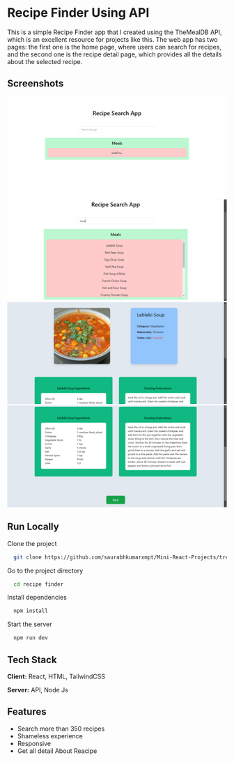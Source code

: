 
# Recipe Finder Using API

This is a simple Recipe Finder app that I created using the TheMealDB API, which is an excellent resource for projects like this. The web app has two pages: the first one is the home page, where users can search for recipes, and the second one is the recipe detail page, which provides all the details about the selected recipe. 

## Screenshots

![App Screenshot](https://github.com/saurabhkumarxmpt/Mini-React-Projects/blob/main/recipe-finder/public/showcase/Screenshot%20(87).png?raw=true)
![App Screenshot](https://github.com/saurabhkumarxmpt/Mini-React-Projects/blob/main/recipe-finder/public/showcase/Screenshot%20(88).png?raw=true)
![App Screenshot](https://github.com/saurabhkumarxmpt/Mini-React-Projects/blob/main/recipe-finder/public/showcase/Screenshot%20(89).png?raw=true)
![App Screenshot](https://github.com/saurabhkumarxmpt/Mini-React-Projects/blob/main/recipe-finder/public/showcase/Screenshot%20(90).png?raw=true)


## Run Locally

Clone the project

```bash
  git clone https://github.com/saurabhkumarxmpt/Mini-React-Projects/tree/main/recipe-finder
```

Go to the project directory

```bash
  cd recipe finder
```

Install dependencies

```bash
  npm install
```

Start the server

```bash
  npm run dev
```


## Tech Stack

**Client:** React, HTML, TailwindCSS

**Server:** API, Node Js


## Features

- Search more than 350 recipes
- Shameless experience
- Responsive
- Get all detail About Reacipe

